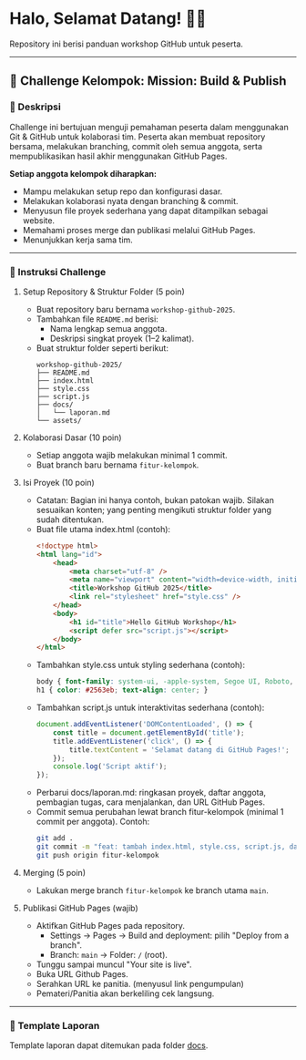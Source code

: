 # Halo, Selamat Datang! 🙋‍♂️

Repository ini berisi panduan workshop GitHub untuk peserta.

---

## 📌 Challenge Kelompok: Mission: Build & Publish

### 📝 Deskripsi

Challenge ini bertujuan menguji pemahaman peserta dalam menggunakan Git & GitHub untuk kolaborasi tim. Peserta akan membuat repository bersama, melakukan branching, commit oleh semua anggota, serta mempublikasikan hasil akhir menggunakan GitHub Pages.

**Setiap anggota kelompok diharapkan:**
- Mampu melakukan setup repo dan konfigurasi dasar.
- Melakukan kolaborasi nyata dengan branching & commit.
- Menyusun file proyek sederhana yang dapat ditampilkan sebagai website.
- Memahami proses merge dan publikasi melalui GitHub Pages.
- Menunjukkan kerja sama tim.

---

### 📂 Instruksi Challenge

1. Setup Repository & Struktur Folder (5 poin)
    - Buat repository baru bernama `workshop-github-2025`.
    - Tambahkan file `README.md` berisi:
      - Nama lengkap semua anggota.
      - Deskripsi singkat proyek (1–2 kalimat).
    - Buat struktur folder seperti berikut:
      ```
      workshop-github-2025/
      ├── README.md
      ├── index.html
      ├── style.css
      ├── script.js
      ├── docs/
      │   └── laporan.md
      └── assets/
      ```

2. Kolaborasi Dasar (10 poin)
    - Setiap anggota wajib melakukan minimal 1 commit.
    - Buat branch baru bernama `fitur-kelompok`.

3. Isi Proyek (10 poin)
    - Catatan: Bagian ini hanya contoh, bukan patokan wajib. Silakan sesuaikan konten; yang penting mengikuti struktur folder yang sudah ditentukan.
    - Buat file utama index.html (contoh):
        ```html
        <!doctype html>
        <html lang="id">
            <head>
                <meta charset="utf-8" />
                <meta name="viewport" content="width=device-width, initial-scale=1" />
                <title>Workshop GitHub 2025</title>
                <link rel="stylesheet" href="style.css" />
            </head>
            <body>
                <h1 id="title">Hello GitHub Workshop</h1>
                <script defer src="script.js"></script>
            </body>
        </html>
        ```
    - Tambahkan style.css untuk styling sederhana (contoh):
        ```css
        body { font-family: system-ui, -apple-system, Segoe UI, Roboto, sans-serif; margin: 2rem; }
        h1 { color: #2563eb; text-align: center; }
        ```
    - Tambahkan script.js untuk interaktivitas sederhana (contoh):
        ```js
        document.addEventListener('DOMContentLoaded', () => {
            const title = document.getElementById('title');
            title.addEventListener('click', () => {
                title.textContent = 'Selamat datang di GitHub Pages!';
            });
            console.log('Script aktif');
        });
        ```
    - Perbarui docs/laporan.md: ringkasan proyek, daftar anggota, pembagian tugas, cara menjalankan, dan URL GitHub Pages.
    - Commit semua perubahan lewat branch fitur-kelompok (minimal 1 commit per anggota). Contoh:
        ```bash
        git add .
        git commit -m "feat: tambah index.html, style.css, script.js, dan laporan"
        git push origin fitur-kelompok
        ```

4. Merging (5 poin)
    - Lakukan merge branch `fitur-kelompok` ke branch utama `main`.

5. Publikasi GitHub Pages (wajib)
    - Aktifkan GitHub Pages pada repository.
        - Settings → Pages → Build and deployment: pilih "Deploy from a branch".
        - Branch: `main` → Folder: `/` (root).
    - Tunggu sampai muncul "Your site is live".
    - Buka URL Github Pages.
    - Serahkan URL ke panitia. (menyusul link pengumpulan)
    - Pemateri/Panitia akan berkeliling cek langsung.

---

### 📜 Template Laporan

Template laporan dapat ditemukan pada folder [docs](docs/laporan.md).
